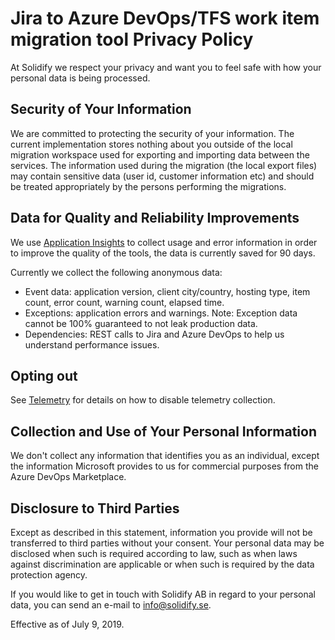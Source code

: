 # Jira to Azure DevOps/TFS work item migration tool Privacy Policy #
At Solidify we respect your privacy and want you to feel safe with how your personal data is being processed. 

## Security of Your Information ##
We are committed to protecting the security of your information. The current implementation stores nothing about you outside of the local migration workspace used for exporting and importing data between the services. The information used during the migration (the local export files) may contain sensitive data (user id, customer information etc) and should be treated appropriately by the persons performing the migrations. 

## Data for Quality and Reliability Improvements ##
We use [Application Insights](https://azure.microsoft.com/en-us/services/monitor/) to collect usage and error information in order to improve the quality of the tools, the data is currently saved for 90 days.

Currently we collect the following anonymous data:

* Event data: application version, client city/country, hosting type, item count, error count, warning count, elapsed time.
* Exceptions: application errors and warnings. Note: Exception data cannot be 100% guaranteed to not leak production data.
* Dependencies: REST calls to Jira and Azure DevOps to help us understand performance issues.

## Opting out ## 
See [Telemetry](https://github.com/solidify/jira-azuredevops-migrator/blob/master/docs/telemetry.md) for details on how to disable telemetry collection.

## Collection and Use of Your Personal Information ##
We don't collect any information that identifies you as an individual, except the information Microsoft provides to us for commercial purposes from the Azure DevOps Marketplace. 

## Disclosure to Third Parties ##
Except as described in this statement, information you provide will not be transferred to third parties without your consent. Your personal data may be disclosed when such is required according to law, such as when laws against discrimination are applicable or when such is required by the data protection agency.

If you would like to get in touch with Solidify AB in regard to your personal data, you can send an e-mail to info@solidify.se.

Effective as of July 9, 2019.
